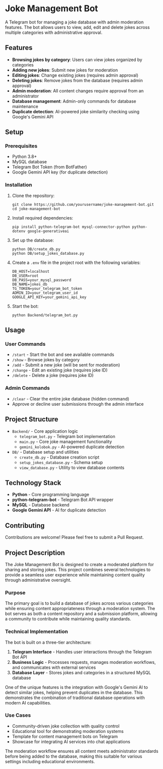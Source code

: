 # Joke Management Bot

A Telegram bot for managing a joke database with admin moderation features. The bot allows users to view, add, edit and delete jokes across multiple categories with administrative approval.

## Features

- **Browsing jokes by category**: Users can view jokes organized by categories
- **Adding new jokes**: Submit new jokes for moderation
- **Editing jokes**: Change existing jokes (requires admin approval)
- **Deleting jokes**: Remove jokes from the database (requires admin approval)
- **Admin moderation**: All content changes require approval from an administrator
- **Database management**: Admin-only commands for database maintenance
- **Duplicate detection**: AI-powered joke similarity checking using Google's Gemini API

## Setup

### Prerequisites

- Python 3.8+
- MySQL database
- Telegram Bot Token (from BotFather)
- Google Gemini API key (for duplicate detection)

### Installation

1. Clone the repository:
   ```
   git clone https://github.com/yourusername/joke-management-bot.git
   cd joke-management-bot
   ```

2. Install required dependencies:
   ```
   pip install python-telegram-bot mysql-connector-python python-dotenv google-generativeai
   ```

3. Set up the database:
   ```
   python DB/create_db.py
   python DB/setup_jokes_database.py
   ```

4. Create a `.env` file in the project root with the following variables:
   ```
   DB_HOST=localhost
   DB_USER=root
   DB_PASS=your_mysql_password
   DB_NAME=jokes_db
   TG_TOKEN=your_telegram_bot_token
   ADMIN_ID=your_telegram_user_id
   GOOGLE_API_KEY=your_gemini_api_key
   ```

5. Start the bot:
   ```
   python Backend/telegram_bot.py
   ```

## Usage

### User Commands

- `/start` - Start the bot and see available commands
- `/show` - Browse jokes by category
- `/add` - Submit a new joke (will be sent for moderation)
- `/change` - Edit an existing joke (requires joke ID)
- `/delete` - Delete a joke (requires joke ID)

### Admin Commands

- `/clear` - Clear the entire joke database (hidden command)
- Approve or decline user submissions through the admin interface

## Project Structure

- `Backend/` - Core application logic
  - `telegram_bot.py` - Telegram bot implementation
  - `main.py` - Core joke management functionality
  - `gemini_kolobok.py` - AI-powered duplicate detection
- `DB/` - Database setup and utilities
  - `create_db.py` - Database creation script
  - `setup_jokes_database.py` - Schema setup
  - `view_database.py` - Utility to view database contents

## Technology Stack

- **Python** - Core programming language
- **python-telegram-bot** - Telegram Bot API wrapper
- **MySQL** - Database backend
- **Google Gemini API** - AI for duplicate detection

## Contributing

Contributions are welcome! Please feel free to submit a Pull Request.

## Project Description

The Joke Management Bot is designed to create a moderated platform for sharing and storing jokes. This project combines several technologies to provide a seamless user experience while maintaining content quality through administrative oversight.

### Purpose

The primary goal is to build a database of jokes across various categories while ensuring content appropriateness through a moderation system. The bot serves as both a content repository and a submission platform, allowing a community to contribute while maintaining quality standards.

### Technical Implementation

The bot is built on a three-tier architecture:
1. **Telegram Interface** - Handles user interactions through the Telegram Bot API
2. **Business Logic** - Processes requests, manages moderation workflows, and communicates with external services
3. **Database Layer** - Stores jokes and categories in a structured MySQL database

One of the unique features is the integration with Google's Gemini AI to detect similar jokes, helping prevent duplicates in the database. This demonstrates the combination of traditional database operations with modern AI capabilities.

### Use Cases

- Community-driven joke collection with quality control
- Educational tool for demonstrating moderation systems
- Template for content management bots on Telegram
- Showcase for integrating AI services into chat applications

The moderation workflow ensures all content meets administrator standards before being added to the database, making this suitable for various settings including educational environments. 